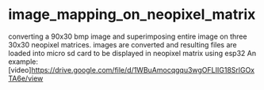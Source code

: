 # image_mapping_on_neopixel_matrix
converting a 90x30 bmp image and superimposing entire image on three 30x30 neopixel matrices.
images are converted and resulting files are loaded into micro sd card to be displayed in neopixel matrix using esp32
An example: [video]https://drive.google.com/file/d/1WBuAmocqgqu3wgOFLIIG18SrlGOxTA6e/view
